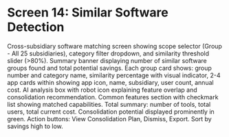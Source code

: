 # Screen 14: Similar Software Detection

Cross-subsidiary software matching screen showing scope selector (Group - All 25 subsidiaries), category filter dropdown, and similarity threshold slider (>80%). Summary banner displaying number of similar software groups found and total potential savings. Each group card shows: group number and category name, similarity percentage with visual indicator, 2-4 app cards within showing app icon, name, subsidiary, user count, annual cost. AI analysis box with robot icon explaining feature overlap and consolidation recommendation. Common features section with checkmark list showing matched capabilities. Total summary: number of tools, total users, total current cost. Consolidation potential displayed prominently in green. Action buttons: View Consolidation Plan, Dismiss, Export. Sort by savings high to low.

